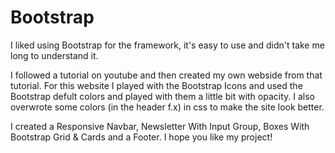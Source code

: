 # Bootstrap

I liked using Bootstrap for the framework, it's easy to use and didn't take me long to understand it.  

I followed a tutorial on youtube and then created my own webside from that tutorial.
For this website I played with the Bootstrap Icons and used the Bootstrap defult colors and played with them a little bit with opacity. I also overwrote some colors (in the header f.x) in css to make the site look better.  

I created a Responsive Navbar, Newsletter With Input Group, Boxes With Bootstrap Grid & Cards and a Footer. I hope you like my project!   